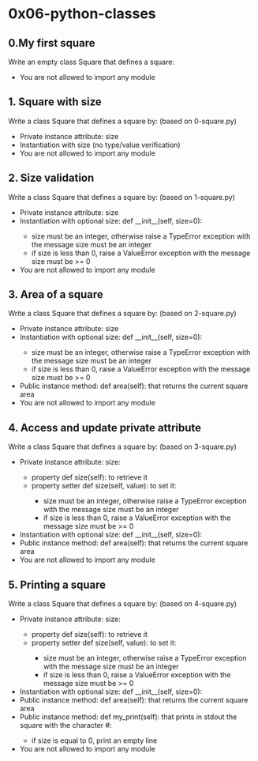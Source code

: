 <h1>0x06-python-classes</h1>

<h2>0.My first square</h2>
Write an empty class Square that defines a square:
<ul>
	<li>You are not allowed to import any module</li>
</ul>

<h2>1. Square with size</h2>
Write a class Square that defines a square by: (based on 0-square.py)
<ul>
	<li>Private instance attribute: size</li>
	<li>Instantiation with size (no type/value verification)</li>
	<li>You are not allowed to import any module</li>
</ul>

<h2>2. Size validation</h2>
Write a class Square that defines a square by: (based on 1-square.py)
<ul>
	<li>Private instance attribute: size</li>
	<li>Instantiation with optional size: def __init__(self, size=0):</li>
	<ul>
		<li>size must be an integer, otherwise raise a TypeError exception with the message size must be an integer</li>
		<li>if size is less than 0, raise a ValueError exception with the message size must be >= 0</li>
	</ul>
	<li>You are not allowed to import any module</li>
</ul>

<h2>3. Area of a square</h2>
Write a class Square that defines a square by: (based on 2-square.py)
<ul>
        <li>Private instance attribute: size</li>
        <li>Instantiation with optional size: def __init__(self, size=0):</li>
        <ul>
                <li>size must be an integer, otherwise raise a TypeError exception with the message size must be an integer</li>
                <li>if size is less than 0, raise a ValueError exception with the message size must be >= 0</li>
        </ul>
	<li>Public instance method: def area(self): that returns the current square area</li>
        <li>You are not allowed to import any module</li>
</ul>

<h2>4. Access and update private attribute</h2>
Write a class Square that defines a square by: (based on 3-square.py)
<br>
<ul>
	<li>Private instance attribute: size:</li>
	<ul>
		<li>property def size(self): to retrieve it</li>
		<li>property setter def size(self, value): to set it:</li>
		<ul>
			<li>size must be an integer, otherwise raise a TypeError exception with the message size must be an integer</li>
			<li>if size is less than 0, raise a ValueError exception with the message size must be >= 0</li>
		</ul>
	</ul>
	<li>Instantiation with optional size: def __init__(self, size=0):</li>
	<li>Public instance method: def area(self): that returns the current square area</li>
	<li>You are not allowed to import any module</li>
</ul>

<h2>5. Printing a square</h2>
Write a class Square that defines a square by: (based on 4-square.py)
<br>
<ul>
        <li>Private instance attribute: size:</li>
        <ul>
                <li>property def size(self): to retrieve it</li>
                <li>property setter def size(self, value): to set it:</li>
                <ul>
                        <li>size must be an integer, otherwise raise a TypeError exception with the message size must be an integer</li>
                        <li>if size is less than 0, raise a ValueError exception with the message size must be >= 0</li>
                </ul>
        </ul>
        <li>Instantiation with optional size: def __init__(self, size=0):</li>
        <li>Public instance method: def area(self): that returns the current square area</li>
	<li>Public instance method: def my_print(self): that prints in stdout the square with the character #:</li>
	<ul>
		<li>if size is equal to 0, print an empty line</li>
	</ul>
        <li>You are not allowed to import any module</li>
</ul>

